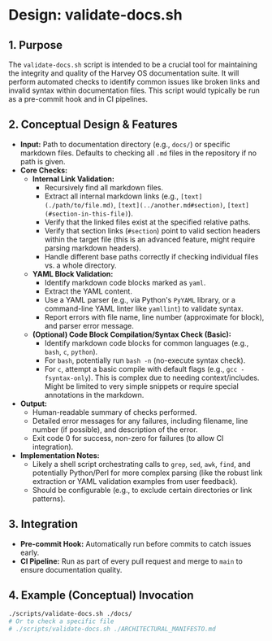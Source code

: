 # Design: validate-docs.sh

## 1. Purpose

The `validate-docs.sh` script is intended to be a crucial tool for maintaining the integrity and quality of the Harvey OS documentation suite. It will perform automated checks to identify common issues like broken links and invalid syntax within documentation files. This script would typically be run as a pre-commit hook and in CI pipelines.

## 2. Conceptual Design & Features

*   **Input:** Path to documentation directory (e.g., `docs/`) or specific markdown files. Defaults to checking all `.md` files in the repository if no path is given.
*   **Core Checks:**
    *   **Internal Link Validation:**
        *   Recursively find all markdown files.
        *   Extract all internal markdown links (e.g., `[text](./path/to/file.md)`, `[text](../another.md#section)`, `[text](#section-in-this-file)`).
        *   Verify that the linked files exist at the specified relative paths.
        *   Verify that section links (`#section`) point to valid section headers within the target file (this is an advanced feature, might require parsing markdown headers).
        *   Handle different base paths correctly if checking individual files vs. a whole directory.
    *   **YAML Block Validation:**
        *   Identify markdown code blocks marked as `yaml`.
        *   Extract the YAML content.
        *   Use a YAML parser (e.g., via Python's `PyYAML` library, or a command-line YAML linter like `yamllint`) to validate syntax.
        *   Report errors with file name, line number (approximate for block), and parser error message.
    *   **(Optional) Code Block Compilation/Syntax Check (Basic):**
        *   Identify markdown code blocks for common languages (e.g., `bash`, `c`, `python`).
        *   For `bash`, potentially run `bash -n` (no-execute syntax check).
        *   For `c`, attempt a basic compile with default flags (e.g., `gcc -fsyntax-only`). This is complex due to needing context/includes. Might be limited to very simple snippets or require special annotations in the markdown.
*   **Output:**
    *   Human-readable summary of checks performed.
    *   Detailed error messages for any failures, including filename, line number (if possible), and description of the error.
    *   Exit code 0 for success, non-zero for failures (to allow CI integration).
*   **Implementation Notes:**
    *   Likely a shell script orchestrating calls to `grep`, `sed`, `awk`, `find`, and potentially Python/Perl for more complex parsing (like the robust link extraction or YAML validation examples from user feedback).
    *   Should be configurable (e.g., to exclude certain directories or link patterns).

## 3. Integration

*   **Pre-commit Hook:** Automatically run before commits to catch issues early.
*   **CI Pipeline:** Run as part of every pull request and merge to `main` to ensure documentation quality.

## 4. Example (Conceptual) Invocation
```bash
./scripts/validate-docs.sh ./docs/
# Or to check a specific file
# ./scripts/validate-docs.sh ./ARCHITECTURAL_MANIFESTO.md
```
